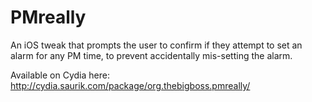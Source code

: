 PMreally
========

An iOS tweak that prompts the user to confirm if they attempt to set an alarm for any PM time, to prevent accidentally mis-setting the alarm.

Available on Cydia here: http://cydia.saurik.com/package/org.thebigboss.pmreally/
